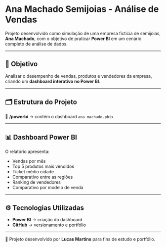 # Ana Machado Semijoias - Análise de Vendas

Projeto desenvolvido como simulação de uma empresa fictícia de semijoias, **Ana Machado**, com o objetivo de praticar **Power BI** em um cenário completo de análise de dados.

---

## 🧠 Objetivo
Analisar o desempenho de vendas, produtos e vendedores da empresa, criando um **dashboard interativo no Power BI**.

---

## 🗂 Estrutura do Projeto
📁 **/powerbi** → contém o dashboard `ana machado.pbix`  

---

## 📊 Dashboard Power BI
O relatório apresenta:
- Vendas por mês  
- Top 5 produtos mais vendidos  
- Ticket médio cidade
- Comparativo entre as regiões 
- Ranking de vendedores 
- Comparativo por modelo de venda 

---

## ⚙️ Tecnologias Utilizadas  
- **Power BI** → criação do dashboard  
- **GitHub** → versionamento e portfólio  

---

🚀 Projeto desenvolvido por **Lucas Martins** para fins de estudo e portfólio.
